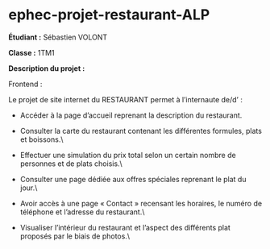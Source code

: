 # ephec-projet-restaurant-ALP

**Étudiant :** Sébastien VOLONT 

**Classe :** 1TM1

**Description du projet :** 

Frontend :

 Le projet de site internet du RESTAURANT permet à l’internaute de/d’ : 

* Accéder à la page d’accueil reprenant la description du restaurant.

* Consulter la carte du restaurant contenant les différentes formules, plats et boissons.\

* Effectuer une simulation du prix total selon un certain nombre de personnes et de plats choisis.\

* Consulter une page dédiée aux offres spéciales reprenant le plat du jour.\

* Avoir accès à une page « Contact » recensant les horaires, le numéro de téléphone et l’adresse du restaurant.\ 

* Visualiser l’intérieur du restaurant et l’aspect des différents plat proposés par le biais de photos.\
